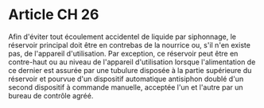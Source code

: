 # Article CH 26

Afin d'éviter tout écoulement accidentel de liquide par siphonnage, le réservoir principal doit être en contrebas de la nourrice ou, s'il n'en existe pas, de l'appareil d'utilisation. Par exception, ce réservoir peut être en contre-haut ou au niveau de l'appareil d'utilisation lorsque l'alimentation de ce dernier est assurée par une tubulure disposée à la partie supérieure du réservoir et pourvue d'un dispositif automatique antisiphon doublé d'un second dispositif à commande manuelle, acceptée l'un et l'autre par un bureau de contrôle agréé.
